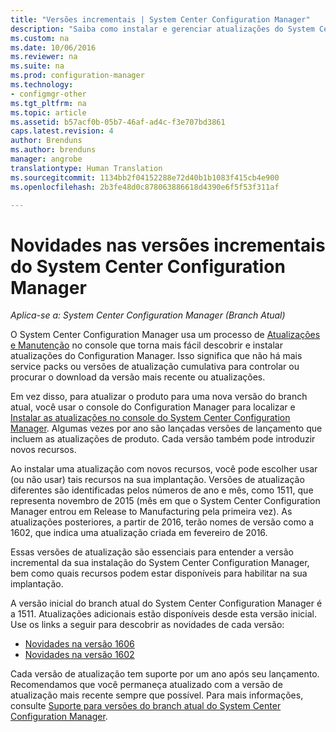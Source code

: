 ```yaml
---
title: "Versões incrementais | System Center Configuration Manager"
description: "Saiba como instalar e gerenciar atualizações do System Center Configuration Manager."
ms.custom: na
ms.date: 10/06/2016
ms.reviewer: na
ms.suite: na
ms.prod: configuration-manager
ms.technology:
- configmgr-other
ms.tgt_pltfrm: na
ms.topic: article
ms.assetid: b57acf0b-05b7-46af-ad4c-f3e707bd3861
caps.latest.revision: 4
author: Brenduns
ms.author: brenduns
manager: angrobe
translationtype: Human Translation
ms.sourcegitcommit: 1134bb2f04152288e72d40b1b1083f415cb4e900
ms.openlocfilehash: 2b3fe48d0c878063886618d4390e6f5f53f311af

---
```

# <a name="whats-new-in-system-center-configuration-manager-incremental-versions"></a>Novidades nas versões incrementais do System Center Configuration Manager

*Aplica-se a: System Center Configuration Manager (Branch Atual)*




 O System Center Configuration Manager usa um processo de [Atualizações e Manutenção](/sccm/core/servers/manage/updates) no console que torna mais fácil descobrir e instalar atualizações do Configuration Manager. Isso significa que não há mais service packs ou versões de atualização cumulativa para controlar ou procurar o download da versão mais recente ou atualizações.

 Em vez disso, para atualizar o produto para uma nova versão do branch atual, você usar o console do Configuration Manager para localizar e [Instalar as atualizações no console do System Center Configuration Manager](../../../core/servers/manage/install-in-console-updates.md). Algumas vezes por ano são lançadas versões de lançamento que incluem as atualizações de produto. Cada versão também pode introduzir novos recursos.  

 Ao instalar uma atualização com novos recursos, você pode escolher usar (ou não usar) tais recursos na sua implantação. Versões de atualização diferentes são identificadas pelos números de ano e mês, como 1511, que representa novembro de 2015 (mês em que o System Center Configuration Manager entrou em Release to Manufacturing pela primeira vez). As atualizações posteriores, a partir de 2016, terão nomes de versão como a 1602, que indica uma atualização criada em fevereiro de 2016.

 Essas versões de atualização são essenciais para entender a versão incremental da sua instalação do System Center Configuration Manager, bem como quais recursos podem estar disponíveis para habilitar na sua implantação.

 A versão inicial do branch atual do System Center Configuration Manager é a 1511. Atualizações adicionais estão disponíveis desde esta versão inicial. Use os links a seguir para descobrir as novidades de cada versão:
  - [Novidades na versão 1606](../../../core/plan-design/changes/whats-new-in-version-1606.md)
  - [Novidades na versão 1602](../../../core/plan-design/changes/whats-new-in-version-1602.md)


 Cada versão de atualização tem suporte por um ano após seu lançamento. Recomendamos que você permaneça atualizado com a versão de atualização mais recente sempre que possível. Para mais informações, consulte [Suporte para versões do branch atual do System Center Configuration Manager](../../../core/servers/manage/current-branch-versions-supported.md).  



<!--HONumber=Nov16_HO1-->


